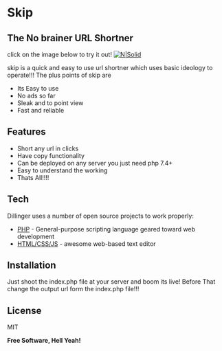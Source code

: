 # Skip
## The No brainer URL Shortner
click on the image below to try it out!
[![N|Solid](https://img.freepik.com/free-vector/flying-rocket-background_1270-85.jpg)](https://skip.ga)


skip is a quick and easy to use url shortner which uses basic ideology to operate!!!
The plus points of skip are
- Its Easy to use
- No ads so far
- Sleak and to point view
- Fast and reliable

## Features

- Short any url in clicks
- Have copy functionality
- Can be deployed on any server you just need php 7.4+
- Easy to understand the working
- Thats All!!!!


## Tech

Dillinger uses a number of open source projects to work properly:

- [PHP](https://php.net) - General-purpose scripting language geared toward web development
- [HTML/CSS/JS](https://w3schools.org) - awesome web-based text editor


## Installation

Just shoot the index.php file at your server and boom its live!
Before That change the output url form the index.php file!!!





## License

MIT

**Free Software, Hell Yeah!**
